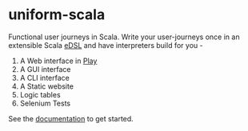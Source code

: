 # uniform-scala

Functional user journeys in Scala. Write your user-journeys once in an
extensible Scala
[eDSL](https://en.wikipedia.org/wiki/Domain-specific_language#Usage_patterns)
and have interpreters build for you -

1. A Web interface in [Play](https://www.playframework.com/)
2. A GUI interface
3. A CLI interface
4. A Static website
5. Logic tables 
6. Selenium Tests

See the [documentation](https://ltbs.github.io/uniform-scala/) to get started.
